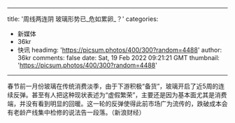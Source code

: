 
---
title: '周线两连阴 玻璃形势已_危如累卵_？'
categories: 
 - 新媒体
 - 36kr
 - 快讯
headimg: 'https://picsum.photos/400/300?random=4488'
author: 36kr
comments: false
date: Sat, 19 Feb 2022 09:21:21 GMT
thumbnail: 'https://picsum.photos/400/300?random=4488'
---

<div>   
春节前一月份玻璃在传统消费淡季，由于下游积极“备货”，玻璃开启了近5周的连续反弹。甚至有人把这种现状表述为“虚假繁荣”，主要还是因为基本面尤其是消费端，并没有看到明显的回暖。这一轮的反弹使得此前市场广为流传的，跌破成本会有老龄产线集中检修的说法告一段落。（新浪财经）  
</div>
            